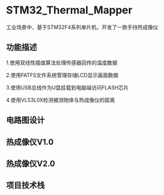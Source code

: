 # STM32_Thermal_Mapper
工业场景中，基于STM32F4系列单片机，开发了一款手持热成像仪
## 功能描述
1.使用双线性插值算法处理传感器回传的温度数据

2.使用FATFS文件系统管理存储LCD显示画面数据

3.使用USB总线作为U盘挂载到电脑端访问FLASH芯片

4.使用VL53L0X检测被测物体与热成像仪的距离
## 电路图设计


## 热成像仪V1.0

## 热成像仪V2.0

## 项目技术栈


